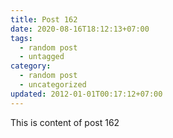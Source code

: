 ```yaml
---
title: Post 162
date: 2020-08-16T18:12:13+07:00
tags:
  - random post
  - untagged
category:
  - random post
  - uncategorized
updated: 2012-01-01T00:17:12+07:00
---
```

This is content of post 162